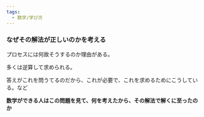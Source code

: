 ```yaml
---
tags:
  - 数学/学び方
---
```

### なぜその解法が正しいのかを考える

プロセスには何故そうするのか理由がある。

多くは逆算して求められる。

答えがこれを問うてるのだから、これが必要で、これを求めるためにこうしている。など

**数学ができる人はこの問題を見て、何を考えたから、その解法で解くに至ったのか**
